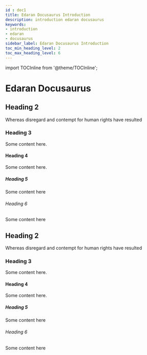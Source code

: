 ```yaml
---
id : doc1
title: Edaran Docusaurus Introduction
description: introduction edaran docusaurus
keywords: 
- introduction
- edaran
- docusaurus
sidebar_label: Edaran Docusaurus Introduction
toc_min_heading_level: 2
toc_max_heading_level: 6
---
```


<!-- also add an inline table of content -->
import TOCInline from '@theme/TOCInline';

<TOCInline toc={toc} minHeadingLevel={2} maxHeadingLevel={6} />

# Edaran Docusaurus

## Heading 2

Whereas disregard and contempt for human rights have resulted

### Heading 3

Some content here.

#### Heading 4

Some content here.

##### Heading 5

Some content here

###### Heading 6

Some content here

## Heading 2

Whereas disregard and contempt for human rights have resulted

### Heading 3

Some content here.

#### Heading 4

Some content here.

##### Heading 5

Some content here

###### Heading 6

Some content here